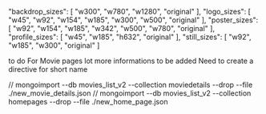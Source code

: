 "backdrop_sizes": [
  "w300",
  "w780",
  "w1280",
  "original"
],
"logo_sizes": [
  "w45",
  "w92",
  "w154",
  "w185",
  "w300",
  "w500",
  "original"
],
"poster_sizes": [
  "w92",
  "w154",
  "w185",
  "w342",
  "w500",
  "w780",
  "original"
],
"profile_sizes": [
  "w45",
  "w185",
  "h632",
  "original"
],
"still_sizes": [
  "w92",
  "w185",
  "w300",
  "original"
]



to do
For Movie pages
lot more informations to be added
Need to create a directive for short name 



// mongoimport --db movies_list_v2 --collection moviedetails --drop --file ./new_movie_details.json
// mongoimport --db movies_list_v2 --collection homepages --drop --file ./new_home_page.json
